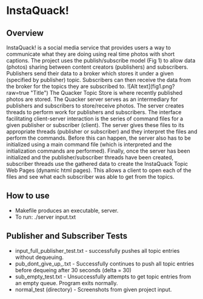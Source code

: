 <h1>InstaQuack!</h1>
<h2>Overview</h2>
<p>InstaQuack! is a social media service that provides users a way to communicate what they are doing using real time photos with short captions. The project uses the publish/subscribe model (Fig 1) to allow data (photos) sharing between content creators (publishers) and subscribers. Publishers send their data to a broker which stores it under a given (specified by publisher) topic. Subscribers can then receive the data from the broker for the topics they are subscribed to.
![Alt text](fig1.png?raw=true "Title")
The Quacker Topic Store i​s where recently published photos are stored. The Quacker server serves as an intermediary for publishers and subscribers to store/receive photos. The server creates threads to perform work for publishers and subscribers. The interface facilitating client-server interaction is the series of command files for a given publisher or subscriber (client). The server gives these files to its appropriate threads (publisher or subscriber) and they interpret the files and perform the commands. Before this can happen, the server also has to be initialized using a main command file (which is interpreted and the initialization commands are performed). Finally, once the server has been initialized and the publisher/subscriber threads have been created, subscriber threads use the gathered data to create the ​InstaQuack Topic Web Pages (dynamic html pages). This allows a client to open each of the files and see what each subscriber was able to get from the topics.</p>

<h2>How to use</h2>
<ul> 
	<li>Makefile produces an executable, server.</li>
  	<li>To run: ./server input.txt</li>
</ul>

<h2>Publisher and Subscriber Tests</h2>
<ul>
	<li>input_full_publisher_test.txt - successfully pushes all topic entries without dequeuing.</li>
	<li>pub_dont_give_up_.txt - Successfully continues to push all topic entries before dequeing after 30 seconds (delta = 30)</li>
	<li>sub_empty_test.txt - Unsuccessfully attempts to get topic entries from an empty queue. Program exits normally.</li>
	<li>normal_test (directory) - Screenshots from given project input.</li>
</ul>